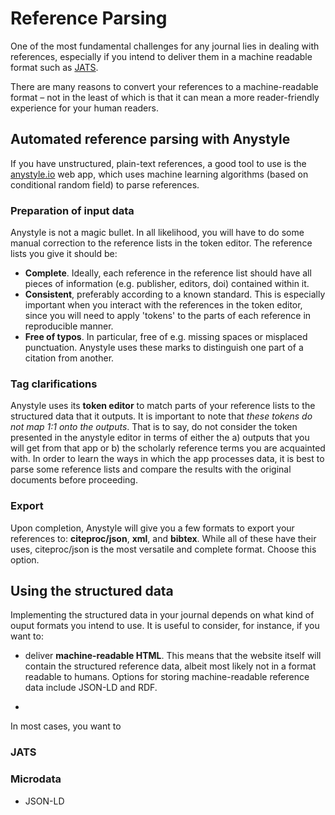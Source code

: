 # Reference Parsing

One of the most fundamental challenges for any journal lies in dealing with references, especially if you intend to deliver them in a machine readable format such as [JATS](https://jats.nlm.nih.gov).

There are many reasons to convert your references to a machine-readable format – not in the least of which is that it can mean a more reader-friendly experience for your human readers.

## Automated reference parsing with Anystyle

If you have unstructured, plain-text references, a good tool to use is the [anystyle.io](http://anystyle.io) web app, which uses machine learning algorithms (based on conditional random field) to parse references.

### Preparation of input data

Anystyle is not a magic bullet. In all likelihood, you will have to do some manual correction to the reference lists in the token editor.  The reference lists you give it should be:

- **Complete**. Ideally, each reference in the reference list should have all pieces of information (e.g. publisher, editors, doi) contained within it.
- **Consistent**, preferably according to a known standard. This is especially important when you interact with the references in the token editor, since you will need to apply 'tokens' to the parts of each reference in reproducible manner.
- **Free of typos**. In particular, free of e.g. missing spaces or misplaced punctuation. Anystyle uses these marks to distinguish one part of a citation from another.

### Tag clarifications

Anystyle uses its **token editor** to match parts of your reference lists to the structured data that it outputs. It is important to note that *these _tokens_ do not map 1:1 onto the outputs*. That is to say, do not consider the token presented in the anystyle editor in terms of either the a) outputs that you will get from that app or b) the scholarly reference terms you are acquainted with. In order to learn the ways in which the app processes data, it is best to parse some reference lists and compare the results with the original documents before proceeding.

### Export

Upon completion, Anystyle will give you a few formats to export your references to: **citeproc/json**, **xml**, and **bibtex**. While all of these have their uses, citeproc/json is the most versatile and complete format. Choose this option.

## Using the structured data

Implementing the structured data in your journal depends on what kind of ouput formats you intend to use. It is useful to consider, for instance, if you want to:
- deliver **machine-readable HTML**. This means that the website itself will contain the structured reference data, albeit most likely not in a format readable to humans. Options for storing machine-readable reference data include JSON-LD and RDF.


- 

In most cases, you want to 

### JATS

### Microdata

- JSON-LD
